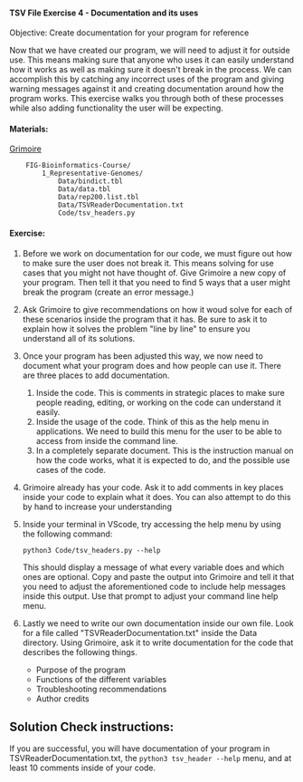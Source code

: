 #### TSV File Exercise 4 - Documentation and its uses

 Objective: Create documentation for your program for reference

Now that we have created our program, we will need to adjust it for outside use.  This means making sure that anyone who uses it can easily understand how it works as well as making sure it doesn't break in the process. We can accomplish this by catching any incorrect uses of the program and giving warning messages against it and creating documentation around how the program works. This exercise walks you through both of these processes while also adding functionality the user will be expecting.


#### Materials: 

[Grimoire](https://chat.openai.com/g/g-n7Rs0IK86-grimoire)
```
    FIG-Bioinformatics-Course/
        1_Representative-Genomes/
            Data/bindict.tbl
            Data/data.tbl
            Data/rep200.list.tbl
            Data/TSVReaderDocumentation.txt
            Code/tsv_headers.py
```

#### Exercise: 

1. Before we work on documentation for our code, we must figure out how to make sure the user does not break it.  This means solving for use cases that you might not have thought of. Give Grimoire a new copy of your program. Then tell it that you need to find 5 ways that a user might break the program (create an error message.)

2. Ask Grimoire to give recommendations on how it woud solve for each of these scenarios inside the program that it has. Be sure to ask it to explain how it solves the problem "line by line" to ensure you understand all of its solutions. 

3. Once your program has been adjusted this way, we now need to document what your program does and how people can use it. There are three places to add documentation.
    1. Inside the code. This is comments in strategic places to make sure people reading, editing, or working on the code can understand it easily.
    2. Inside the usage of the code. Think of this as the help menu in applications. We need to build this menu for the user to be able to access from inside the command line.
    3. In a completely separate document. This is the instruction manual on how the code works, what it is expected to do, and the possible use cases of the code.

4. Grimoire already has your code. Ask it to add comments in key places inside your code to explain what it does. You can also attempt to do this by hand to increase your understanding

5. Inside your terminal in VScode, try accessing the help menu by using the following command:

    ``` python3 Code/tsv_headers.py --help ```

    This should display a message of what every variable does and which ones are optional. Copy and paste the output into Grimoire and tell it that you need to adjust the aforementioned code to include help messages inside this output. Use that prompt to adjust your command line help menu.

6. Lastly we need to write our own documentation inside our own file. Look for a file called "TSVReaderDocumentation.txt" inside the Data directory. Using Grimoire, ask it to write documentation for the code that describes the following things.

    * Purpose of the program
    * Functions of the different variables
    * Troubleshooting recommendations
    * Author credits


## Solution Check instructions:
If you are successful, you will have documentation of your program in TSVReaderDocumentation.txt, the ```python3 tsv_header --help``` menu, and at least 10 comments inside of your code. 

